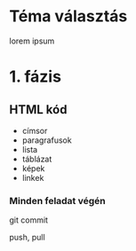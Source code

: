 # Téma választás

lorem ipsum

# 1. fázis
## HTML kód

- címsor
- paragrafusok
- lista
- táblázat
- képek 
- linkek


### Minden feladat végén

git commit

push, pull